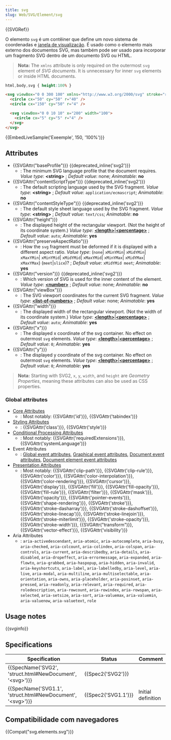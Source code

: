 ```yaml
---
title: svg
slug: Web/SVG/Element/svg
---
```


{{SVGRef}}

O elemento `svg` é um contêiner que define um novo sistema de coordenadas e [janela de visualização](/pt-BR/docs/Web/SVG/Attribute/viewBox). É usado como o elemento mais externo dos documentos SVG, mas também pode ser usado para incorporar um fragmento SVG dentro de um documento SVG ou HTML.

> **Nota:** The `xmlns` attribute is only required on the outermost `svg` element of _SVG documents_. It is unnecessary for inner `svg` elements or inside HTML documents.

```css hidden
html,body,svg { height:100% }
```

```html
<svg viewBox="0 0 300 100" xmlns="http://www.w3.org/2000/svg" stroke="red" fill="grey">
  <circle cx="50" cy="50" r="40" />
  <circle cx="150" cy="50" r="4" />

  <svg viewBox="0 0 10 10" x="200" width="100">
    <circle cx="5" cy="5" r="4" />
  </svg>
</svg>
```

{{EmbedLiveSample('Exeemple', 150, '100%')}}

## Attributes

- {{SVGAttr("baseProfile")}} {{deprecated_inline('svg2')}}
  - : The minimum SVG language profile that the document requires.
    _Value type_: **\<string>** ; _Default value_: none; _Animatable_: **no**
- {{SVGAttr("contentScriptType")}} {{deprecated_inline('svg2')}}
  - : The default scripting language used by the SVG fragment.
    _Value type_: **\<string>** ; _Default value_: `application/ecmascript`; _Animatable_: **no**
- {{SVGAttr("contentStyleType")}} {{deprecated_inline('svg2')}}
  - : The default style sheet language used by the SVG fragment.
    _Value type_: **\<string>** ; _Default value_: `text/css`; _Animatable_: **no**
- {{SVGAttr("height")}}
  - : The displayed height of the rectangular viewport. (Not the height of its coordinate system.)
    _Value type_: [**\<length>**](/pt-BR/docs/Web/SVG/Content_type#Length)|[**\<percentage>**](/pt-BR/docs/Web/SVG/Content_type#Percentage) ; _Default value_: `auto`; _Animatable_: **yes**
- {{SVGAttr("preserveAspectRatio")}}
  - : How the `svg` fragment must be deformed if it is displayed with a different aspect ratio.
    _Value type_: (`none`| `xMinYMin`| `xMidYMin`| `xMaxYMin`| `xMinYMid`| `xMidYMid`| `xMaxYMid`| `xMinYMax`| `xMidYMax`| `xMaxYMax`) (`meet`|`slice`)? ; _Default value_: `xMidYMid meet`; _Animatable_: **yes**
- {{SVGAttr("version")}} {{deprecated_inline('svg2')}}
  - : Which version of SVG is used for the inner content of the element.
    _Value type_: **[\<number>](/pt-BR/docs/Web/SVG/Content_type#Number)** ; _Default value_: none; _Animatable_: **no**
- {{SVGAttr("viewBox")}}
  - : The SVG viewport coordinates for the current SVG fragment.
    _Value type_: **[\<list-of-numbers>](/pt-BR/docs/Web/SVG/Content_type#List-of-Ts)** ; _Default value_: none; _Animatable_: **yes**
- {{SVGAttr("width")}}
  - : The displayed width of the rectangular viewport. (Not the width of its coordinate system.)
    _Value type_: [**\<length>**](/pt-BR/docs/Web/SVG/Content_type#Length)|[**\<percentage>**](/pt-BR/docs/Web/SVG/Content_type#Percentage) ; _Default value_: `auto`; _Animatable_: **yes**
- {{SVGAttr("x")}}
  - : The displayed x coordinate of the svg container. No effect on outermost `svg` elements.
    _Value type_: [**\<length>**](/pt-BR/docs/Web/SVG/Content_type#Length)|[**\<percentage>**](/pt-BR/docs/Web/SVG/Content_type#Percentage) ; _Default value_: `0`; _Animatable_: **yes**
- {{SVGAttr("y")}}
  - : The displayed y coordinate of the svg container. No effect on outermost `svg` elements.
    _Value type_: [**\<length>**](/pt-BR/docs/Web/SVG/Content_type#Length)|[**\<percentage>**](/pt-BR/docs/Web/SVG/Content_type#Percentage) ; _Default value_: `0`; _Animatable_: **yes**

> **Nota:** Starting with SVG2, `x`, `y`, `width`, and `height` are _Geometry Properties_, meaning these attributes can also be used as CSS properties.

### Global attributes

- [Core Attributes](/pt-BR/docs/Web/SVG/Attribute/Core)
  - : Most notably: {{SVGAttr('id')}}, {{SVGAttr('tabindex')}}
- [Styling Attributes](/pt-BR/docs/Web/SVG/Attribute/Styling)
  - : {{SVGAttr('class')}}, {{SVGAttr('style')}}
- [Conditional Processing Attributes](/pt-BR/docs/Web/SVG/Attribute/Conditional_Processing)
  - : Most notably: {{SVGAttr('requiredExtensions')}}, {{SVGAttr('systemLanguage')}}
- Event Attributes
  - : [Global event attributes](/pt-BR/docs/Web/SVG/Attribute/Events#Global_Event_Attributes), [Graphical event attributes](/pt-BR/docs/Web/SVG/Attribute/Events#Graphical_Event_Attributes), [Document event attributes](/pt-BR/docs/Web/SVG/Attribute/Events#Document_Event_Attributes), [Document element event attributes](/pt-BR/docs/Web/SVG/Attribute/Events#Document_Element_Event_Attributes)
- [Presentation Attributes](/pt-BR/docs/Web/SVG/Attribute/Presentation)
  - : Most notably: {{SVGAttr('clip-path')}}, {{SVGAttr('clip-rule')}}, {{SVGAttr('color')}}, {{SVGAttr('color-interpolation')}}, {{SVGAttr('color-rendering')}}, {{SVGAttr('cursor')}}, {{SVGAttr('display')}}, {{SVGAttr('fill')}}, {{SVGAttr('fill-opacity')}}, {{SVGAttr('fill-rule')}}, {{SVGAttr('filter')}}, {{SVGAttr('mask')}}, {{SVGAttr('opacity')}}, {{SVGAttr('pointer-events')}}, {{SVGAttr('shape-rendering')}}, {{SVGAttr('stroke')}}, {{SVGAttr('stroke-dasharray')}}, {{SVGAttr('stroke-dashoffset')}}, {{SVGAttr('stroke-linecap')}}, {{SVGAttr('stroke-linejoin')}}, {{SVGAttr('stroke-miterlimit')}}, {{SVGAttr('stroke-opacity')}}, {{SVGAttr('stroke-width')}}, {{SVGAttr("transform")}}, {{SVGAttr('vector-effect')}}, {{SVGAttr('visibility')}}
- Aria Attributes
  - : `aria-activedescendant`, `aria-atomic`, `aria-autocomplete`, `aria-busy`, `aria-checked`, `aria-colcount`, `aria-colindex`, `aria-colspan`, `aria-controls`, `aria-current`, `aria-describedby`, `aria-details`, `aria-disabled`, `aria-dropeffect`, `aria-errormessage`, `aria-expanded`, `aria-flowto`, `aria-grabbed`, `aria-haspopup`, `aria-hidden`, `aria-invalid`, `aria-keyshortcuts`, `aria-label`, `aria-labelledby`, `aria-level`, `aria-live`, `aria-modal`, `aria-multiline`, `aria-multiselectable`, `aria-orientation`, `aria-owns`, `aria-placeholder`, `aria-posinset`, `aria-pressed`, `aria-readonly`, `aria-relevant`, `aria-required`, `aria-roledescription`, `aria-rowcount`, `aria-rowindex`, `aria-rowspan`, `aria-selected`, `aria-setsize`, `aria-sort`, `aria-valuemax`, `aria-valuemin`, `aria-valuenow`, `aria-valuetext`, `role`

## Usage notes

{{svginfo}}

## Specifications

| Specification                                                                        | Status                   | Comment            |
| ------------------------------------------------------------------------------------ | ------------------------ | ------------------ |
| {{SpecName('SVG2', 'struct.html#NewDocument', '&lt;svg&gt;')}} | {{Spec2('SVG2')}} |                    |
| {{SpecName('SVG1.1', 'struct.html#NewDocument', '&lt;svg&gt;')}} | {{Spec2('SVG1.1')}} | Initial definition |

## Compatibilidade com navegadores

{{Compat("svg.elements.svg")}}
